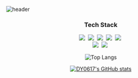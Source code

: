 
![header](https://capsule-render.vercel.app/api?type=slice&color=gradient&customColorList=28&height=300&secton=header&text=DY0617&fontSize=90&animation=fadeIn&fontColor=b2b2b2)

<div align="center">

<h3 align="center">Tech Stack</h3>

<p align="center">
<img src="https://img.shields.io/badge/C-A8B9CC?style=flat-square&logo=C%2B%2B&logoColor=white"/></a>&nbsp 
<img src="https://img.shields.io/badge/C++-00599C?style=flat-square&logo=C%2B%2B&logoColor=white"/></a>&nbsp 
  <img src="https://img.shields.io/badge/Java-007396?style=flat-square&logo=Java&logoColor=white"/></a>&nbsp
  <img src="https://img.shields.io/badge/Python-3766AB?style=flat-square&logo=Python&logoColor=white"/></a>&nbsp 
  <img src="https://img.shields.io/badge/Javascript-ffb13b?style=flat-square&logo=javascript&logoColor=white"/></a>&nbsp 
  <br>
  <img src="https://img.shields.io/badge/Mysql-E6B91E?style=flat-square&logo=MySql&logoColor=white"/></a>&nbsp
   <img src="https://img.shields.io/badge/SpringBoot-green?style=flat-square&logo=springboot&logoColor=white"/></a>&nbsp     
   
   
   ![Top Langs](https://github-readme-stats.vercel.app/api/top-langs/?username=6810779s&layout=compact&theme=solarized-light)

   [![DY0617's GitHub stats](https://github-readme-stats.vercel.app/api?username=DY0617&theme=solarized-light&show_icons=true)](https://github.com/DY0617/github-readme-stats)


</div>
